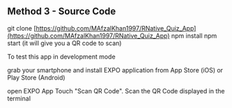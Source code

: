 ## Method 3 - Source Code
git clone [https://github.com/MAfzalKhan1997/RNative_Quiz_App](https://github.com/MAfzalKhan1997/RNative_Quiz_App)
npm install
npm start (it will give you a QR code to scan)

To test this app in development mode

grab your smartphone and install EXPO application from App Store (iOS) or Play Store (Android)

open EXPO App
Touch "Scan QR Code".
Scan the QR Code displayed in the terminal